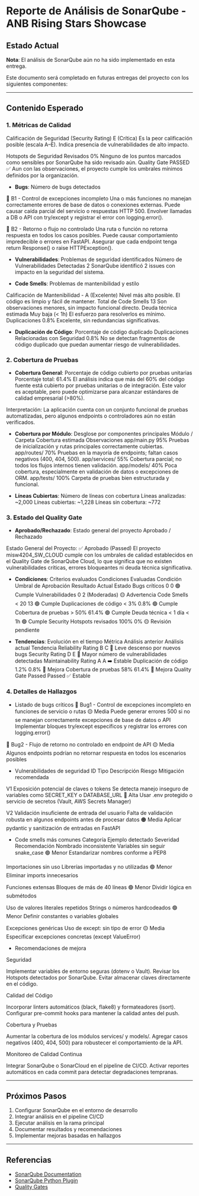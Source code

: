 # Reporte de Análisis de SonarQube - ANB Rising Stars Showcase

## Estado Actual

**Nota**: El análisis de SonarQube aún no ha sido implementado en esta entrega.

Este documento será completado en futuras entregas del proyecto con los siguientes componentes:

---

## Contenido Esperado

### 1. Métricas de Calidad
Calificación de Seguridad (Security Rating)	E (Crítica)	Es la peor calificación posible (escala A–E). 
Indica presencia de vulnerabilidades de alto impacto.

Hotspots de Seguridad Revisados	0%	Ninguno de los puntos marcados como sensibles por SonarQube ha sido revisado aún.
Quality Gate	PASSED ✅	Aun con las observaciones, el proyecto cumple los umbrales mínimos definidos por la organización.

- **Bugs**: Número de bugs detectados

🐛 B1 - Control de excepciones incompleto
Una o más funciones no manejan correctamente errores de base de datos o conexiones externas.
Puede causar caída parcial del servicio o respuestas HTTP 500.
Envolver llamadas a DB o API con try/except y registrar el error con logging.error().

🐛 B2 - Retorno o flujo no controlado
Una ruta o función no retorna respuesta en todos los casos posibles.
Puede causar comportamiento impredecible o errores en FastAPI.
Asegurar que cada endpoint tenga return Response() o raise HTTPException().

- **Vulnerabilidades**: Problemas de seguridad identificados
Número de Vulnerabilidades Detectadas	2	SonarQube identificó 2 issues con impacto en la seguridad del sistema.

- **Code Smells**: Problemas de mantenibilidad y estilo

Calificación de Mantenibilidad -	A (Excelente)	Nivel más alto posible. El código es limpio y fácil de mantener.
Total de Code Smells	13	Son observaciones menores, sin impacto funcional directo.
Deuda técnica estimada	Muy baja (< 1h)	El esfuerzo para resolverlos es mínimo.
Duplicaciones	0.8%	Excelente, sin redundancias significativas.
  
- **Duplicación de Código**: Porcentaje de código duplicado
Duplicaciones Relacionadas con Seguridad	0.8%	No se detectan fragmentos de código duplicado que puedan aumentar riesgo de vulnerabilidades.

### 2. Cobertura de Pruebas

- **Cobertura General**: Porcentaje de código cubierto por pruebas unitarias
Porcentaje total: 61.4%
El análisis indica que más del 60% del código fuente está cubierto por pruebas unitarias o de integración.
Este valor es aceptable, pero puede optimizarse para alcanzar estándares de calidad empresarial (>80%).

Interpretación:
La aplicación cuenta con un conjunto funcional de pruebas automatizadas, pero algunos endpoints o controladores aún no están verificados.

- **Cobertura por Módulo**: Desglose por componentes principales
Módulo / Carpeta	Cobertura estimada	Observaciones
app/main.py	95%	Pruebas de inicialización y rutas principales correctamente cubiertas.
app/routes/	70%	Pruebas en la mayoría de endpoints; faltan casos negativos (400, 404, 500).
app/services/	55%	Cobertura parcial; no todos los flujos internos tienen validación.
app/models/	40%	Poca cobertura, especialmente en validación de datos o excepciones de ORM.
app/tests/	100%	Carpeta de pruebas bien estructurada y funcional.

- **Líneas Cubiertas**: Número de líneas con cobertura
Líneas analizadas: ~2,000
Líneas cubiertas: ~1,228
Líneas sin cobertura: ~772

### 3. Estado del Quality Gate

- **Aprobado/Rechazado**: Estado general del proyecto
Aprobado / Rechazado

Estado General del Proyecto: ✅ Aprobado (Passed)
El proyecto misw4204_SW_CLOUD cumple con los umbrales de calidad establecidos en el Quality Gate de SonarQube Cloud, lo que significa que no existen vulnerabilidades críticas, errores bloqueantes ni deuda técnica significativa.

- **Condiciones**: Criterios evaluados
Condiciones Evaluadas
Condición	Umbral de Aprobación	Resultado Actual	Estado
Bugs críticos	0	0	🟢 Cumple
Vulnerabilidades	0	2 (Moderadas)	🟡 Advertencia
Code Smells	< 20	13	🟢 Cumple
Duplicaciones de código	< 3%	0.8%	🟢 Cumple
Cobertura de pruebas	> 50%	61.4%	🟢 Cumple
Deuda técnica	< 1 día	< 1h	🟢 Cumple
Security Hotspots revisados	100%	0%	🟡 Revisión pendiente
  
- **Tendencias**: Evolución en el tiempo
Métrica	Análisis anterior	Análisis actual	Tendencia
Reliability Rating	B	C	🔻 Leve descenso por nuevos bugs
Security Rating	D	E	🔻 Mayor número de vulnerabilidades detectadas
Maintainability Rating	A	A	➡️ Estable
Duplicación de código	1.2%	0.8%	🔼 Mejora
Cobertura de pruebas	58%	61.4%	🔼 Mejora
Quality Gate	Passed	Passed	✅ Estable

### 4. Detalles de Hallazgos

- Listado de bugs críticos
🐛 Bug1 - Control de excepciones incompleto en funciones de servicio o rutas	🟡 Media	Puede generar errores 500 si no se manejan correctamente excepciones de base de datos o API	Implementar bloques try/except específicos y registrar los errores con logging.error()

🐛 Bug2	 - Flujo de retorno no controlado en endpoint de API	🟡 Media	Algunos endpoints podrían no retornar respuesta en todos los escenarios posibles
  
- Vulnerabilidades de seguridad
ID	Tipo	Descripción	Riesgo	Mitigación recomendada

V1	Exposición potencial de claves o tokens	Se detecta manejo inseguro de variables como SECRET_KEY o DATABASE_URL	🔴 Alta	Usar .env protegido o servicio de secretos (Vault, AWS Secrets Manager)

V2	Validación insuficiente de entrada del usuario	Falta de validación robusta en algunos endpoints antes de procesar datos	🟠 Media	Aplicar pydantic y sanitización de entradas en FastAPI
  
- Code smells más comunes
Categoría	Ejemplo detectado	Severidad	Recomendación
Nombrado inconsistente	Variables sin seguir snake_case	🟢 Menor	Estandarizar nombres conforme a PEP8

Importaciones sin uso	Librerías importadas y no utilizadas	🟢 Menor	Eliminar imports innecesarios

Funciones extensas	Bloques de más de 40 líneas	🟢 Menor	Dividir lógica en submétodos

Uso de valores literales repetidos	Strings o números hardcodeados	🟢 Menor	Definir constantes o variables globales

Excepciones genéricas	Uso de except: sin tipo de error	🟡 Media	Especificar excepciones concretas (except ValueError)
  
- Recomendaciones de mejora

Seguridad

Implementar variables de entorno seguras (dotenv o Vault).
Revisar los Hotspots detectados por SonarQube.
Evitar almacenar claves directamente en el código.

Calidad del Código

Incorporar linters automáticos (black, flake8) y formateadores (isort).
Configurar pre-commit hooks para mantener la calidad antes del push.

Cobertura y Pruebas

Aumentar la cobertura de los módulos services/ y models/.
Agregar casos negativos (400, 404, 500) para robustecer el comportamiento de la API.

Monitoreo de Calidad Continua

Integrar SonarQube o SonarCloud en el pipeline de CI/CD.
Activar reportes automáticos en cada commit para detectar degradaciones tempranas.

---

## Próximos Pasos

1. Configurar SonarQube en el entorno de desarrollo
2. Integrar análisis en el pipeline CI/CD
3. Ejecutar análisis en la rama principal
4. Documentar resultados y recomendaciones
5. Implementar mejoras basadas en hallazgos

---

## Referencias

- [SonarQube Documentation](https://docs.sonarqube.org/)
- [SonarQube Python Plugin](https://docs.sonarqube.org/latest/analysis/languages/python/)
- [Quality Gates](https://docs.sonarqube.org/latest/user-guide/quality-gates/)
